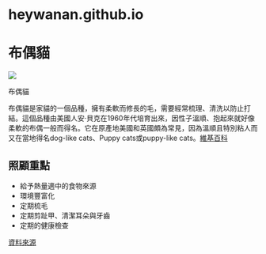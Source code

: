 # heywanan.github.io
<!DOCTYPE html>
<html lanf="en>
  <head>
    link rel="stylesheet" href=""
  </head>
  
  <h1>布偶貓</h1>
  <img src="https://img.alicdn.com/imgextra/i4/2256803919/O1CN01QUlLMg1eowfZPvicQ_!!2256803919-0-daren.jpg">
  <p>布偶貓</p>
  <p>布偶貓是家貓的一個品種，擁有柔軟而修長的毛，需要經常梳理、清洗以防止打結。這個品種由美國人安·貝克在1960年代培育出來，因性子溫順、抱起來就好像柔軟的布偶一般而得名。它在原產地美國和英國頗為常見，因為溫順且特別粘人而又在當地得名dog-like cats、Puppy cats或puppy-like cats。<a href=""https://zh.wikipedia.org/zh-tw/%E5%B8%83%E5%81%B6%E8%B2%93>維基百科</a></p>
  <section>
    <h2>照顧重點</h2>
    <ul>
      <li>給予熱量適中的食物來源</li>
      <li>環境豐富化</li>
      <li>定期梳毛</li>
      <li>定期剪趾甲、清潔耳朵與牙齒</li>
      <li>定期的健康檢查</li>
    </ul>
    <a href="https://www.catraws.com/breed/ragdoll/">資料來源</a>
  </section>
</html>
